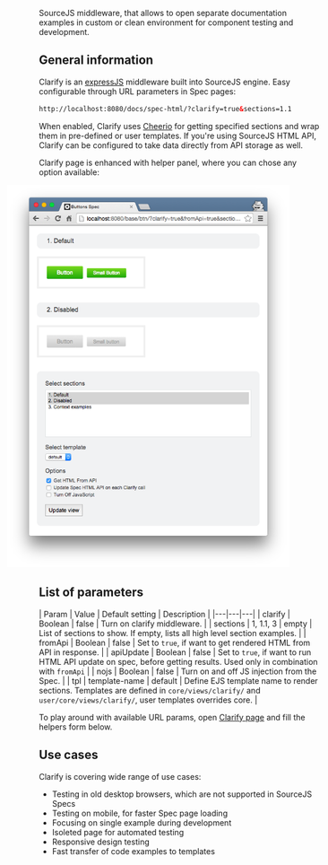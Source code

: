 SourceJS middleware, that allows to open separate documentation examples in custom or clean environment for component testing and development.

## General information

Clarify is an [expressJS](http://expressjs.com/) middleware built into SourceJS engine. Easy configurable through URL parameters in Spec pages:

```html
http://localhost:8080/docs/spec-html/?clarify=true&sections=1.1
```

When enabled, Clarify uses [Cheerio](https://github.com/cheeriojs/cheerio) for getting specified sections and wrap them in pre-defined or user templates. If you're using SourceJS HTML API, Clarify can be configured to take data directly from API storage as well.

Clarify page is enhanced with helper panel, where you can chose any option available:

[<img src="i/clarify.png" alt="image" style="margin-left: -57px;">](/docs/spec-html/?clarify=true&sections=1.1)

## List of parameters

| Param | Value | Default setting | Description |
|---|---|---|
| clarify | Boolean | false | Turn on clarify middleware. |
| sections | 1, 1.1, 3 | empty | List of sections to show. If empty, lists all high level section examples. |
| fromApi | Boolean | false | Set to `true`, if want to get rendered HTML from API in response. |
| apiUpdate | Boolean | false | Set to `true`, if want to run HTML API update on spec, before getting results. Used only in combination with `fromApi` |
| nojs | Boolean | false | Turn on and off JS injection from the Spec. |
| tpl | template-name | default | Define EJS template name to render sections. Templates are defined in `core/views/clarify/` and `user/core/views/clarify/`, user templates overrides core. |

To play around with available URL params, open [Clarify page](/docs/spec-html/?clarify=true&sections=1.1) and fill the helpers form below.

## Use cases

Clarify is covering wide range of use cases:

* Testing in old desktop browsers, which are not supported in SourceJS Specs
* Testing on mobile, for faster Spec page loading
* Focusing on single example during development
* Isoleted page for automated testing
* Responsive design testing
* Fast transfer of code examples to templates
